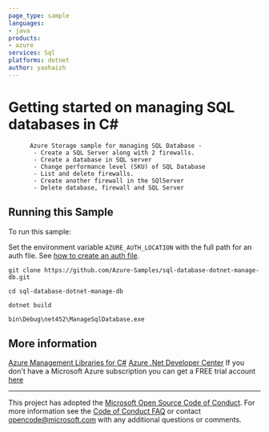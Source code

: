 ```yaml
---
page_type: sample
languages:
- java
products:
- azure
services: Sql
platforms: dotnet
author: yaohaizh
---
```


# Getting started on managing SQL databases in C# #

          Azure Storage sample for managing SQL Database -
           - Create a SQL Server along with 2 firewalls.
           - Create a database in SQL server
           - Change performance level (SKU) of SQL Database
           - List and delete firewalls.
           - Create another firewall in the SQlServer
           - Delete database, firewall and SQL Server


## Running this Sample ##

To run this sample:

Set the environment variable `AZURE_AUTH_LOCATION` with the full path for an auth file. See [how to create an auth file](https://github.com/Azure/azure-libraries-for-net/blob/master/AUTH.md).

    git clone https://github.com/Azure-Samples/sql-database-dotnet-manage-db.git

    cd sql-database-dotnet-manage-db

    dotnet build

    bin\Debug\net452\ManageSqlDatabase.exe

## More information ##

[Azure Management Libraries for C#](https://github.com/Azure/azure-sdk-for-net/tree/Fluent)
[Azure .Net Developer Center](https://azure.microsoft.com/en-us/develop/net/)
If you don't have a Microsoft Azure subscription you can get a FREE trial account [here](http://go.microsoft.com/fwlink/?LinkId=330212)

---

This project has adopted the [Microsoft Open Source Code of Conduct](https://opensource.microsoft.com/codeofconduct/). For more information see the [Code of Conduct FAQ](https://opensource.microsoft.com/codeofconduct/faq/) or contact [opencode@microsoft.com](mailto:opencode@microsoft.com) with any additional questions or comments.